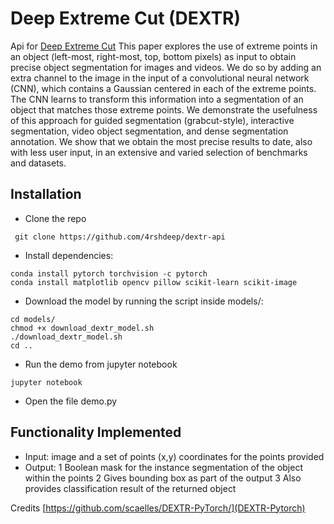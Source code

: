 # Deep Extreme Cut (DEXTR)

Api for [Deep Extreme Cut](https://arxiv.org/pdf/1711.09081.pdf) 
This paper explores the use of extreme points in an object (left-most, right-most, top, bottom pixels) as input to obtain precise object segmentation for images and videos. We do so by adding an extra channel to the image in the input of a convolutional neural network (CNN), which contains a Gaussian centered in each of the extreme points. The CNN learns to transform this information into a segmentation of an object that matches those extreme points. We demonstrate the usefulness of this approach for guided segmentation (grabcut-style), interactive segmentation, video object segmentation, and dense segmentation annotation. We show that we obtain the most precise results to date, also with less user input, in an extensive and varied selection of benchmarks and datasets.


## Installation 
* Clone the repo 
```
 git clone https://github.com/4rshdeep/dextr-api
```


* Install dependencies:
```
conda install pytorch torchvision -c pytorch
conda install matplotlib opencv pillow scikit-learn scikit-image
```
* Download the model by running the script inside models/:
```
cd models/
chmod +x download_dextr_model.sh
./download_dextr_model.sh
cd ..
```
* Run the demo from jupyter notebook
```
jupyter notebook
```
* Open the file demo.py 

## Functionality Implemented
* Input: image and a set of points (x,y) coordinates for the points provided
* Output: 
       1 Boolean mask for the instance segmentation of the object within the points
       2 Gives bounding box as part of the output
       3 Also provides classification result of the returned object

Credits [https://github.com/scaelles/DEXTR-PyTorch/](DEXTR-Pytorch)
